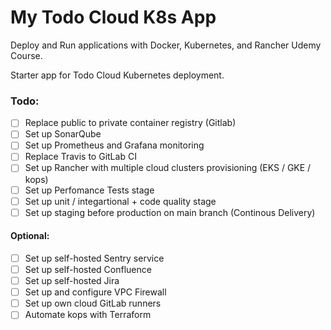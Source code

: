 # My Todo Cloud K8s App

Deploy and Run applications with Docker, Kubernetes, and Rancher Udemy Course.

Starter app for Todo Cloud Kubernetes deployment.

### Todo:
- [ ] Replace public to private container registry (Gitlab)
- [ ] Set up SonarQube
- [ ] Set up Prometheus and Grafana monitoring
- [ ] Replace Travis to GitLab CI
- [ ] Set up Rancher with multiple cloud clusters provisioning (EKS / GKE / kops)
- [ ] Set up Perfomance Tests stage
- [ ] Set up unit / integartional + code quality stage
- [ ] Set up staging before production on main branch (Continous Delivery)

#### Optional:
- [ ] Set up self-hosted Sentry service
- [ ] Set up self-hosted Confluence
- [ ] Set up self-hosted Jira
- [ ] Set up and configure VPC Firewall
- [ ] Set up own cloud GitLab runners
- [ ] Automate kops with Terraform